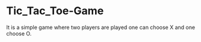 # Tic_Tac_Toe-Game
It is a simple game where two players are played one can choose X and one choose O.
